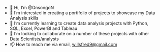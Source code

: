 - 👋 Hi, I’m @OnsongoN
- 👀 I’m interested in creating a portifolio of projects to showcase my Data Analysis skills
- 🌱 I’m currently learning to create data analysis projects with Python, SQL, Excel, PowerBI and Tableau
- 💞️ I’m looking to collaborate on a number of these projects with other Data Scientists/analysts
- 📫 How to reach me via email, willsfred9@gmail.com

<!---
OnsongoN/OnsongoN is a ✨ special ✨ repository because its `README.md` (this file) appears on your GitHub profile.
You can click the Preview link to take a look at your changes.
--->
